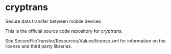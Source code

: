 cryptrans
=========

Secure data transfer between mobile devices


This is the official source code repository for *cryptrans*.

See SecureFileTransfer/Resources/Values/license.xml for information on the license and third party libraries.
